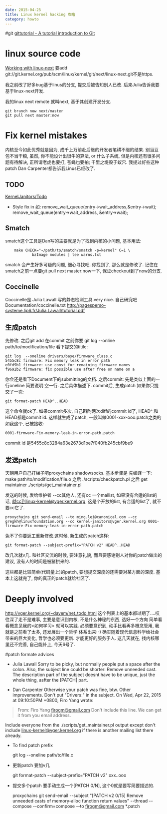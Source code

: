 ```yaml
---
date: 2015-04-25
title: Linux kernel hacking 攻略 
category: howto
---
```


#git
[gittutorial - A tutorial introduction to Git](http://git-scm.com/docs/gittutorial)

# linux source code
[Working with linux-next](https://www.kernel.org/doc/man-pages/linux-next.html)
要add git://git.kernel.org/pub/scm/linux/kernel/git/next/linux-next.git不是https.

我之前改了好多bug基于linus的分支, 提交后被告知别人已改. 后来Julia告诉我要基于linux-next开发.

我的linux next remote 就叫next, 基于其创建开发分支.

	git branch now next/master
	git pull next master:now

# Fix kernel mistakes
内核至今如此优秀就是因为, 成千上万前赴后继的开发者笔耕不缀的结果.
别当豆包不当干粮, 虽然, 你不能设计出很牛的算法, or 什么子系统,
但是内核还有很多问题有待解决, 正所谓老虎也要打, 苍蝇也要拍; 千里之堤毁于蚁穴.
我提过好些这种patch Dan Carpenter都告诉我Linus已经改了.

## TODO
[KernelJanitors/Todo](http://kernelnewbies.org/KernelJanitors/Todo)
* Style fix in
如:
remove_wait_queue(entry->wait_address,&entry->wait);
remove_wait_queue(entry->wait_address, &entry->wait);


## Smatch
smatch这个工具是Dan写的主要就是为了找到内核的小问题, 基本用法:

        make CHECK="~/path/to/smatch/smatch -p=kernel" C=1 \
                bzImage modules | tee warns.txt
smatch 会产生好多可疑的问题, 细心寻找吧.
你找到了, 那么就是修改了.
记住在smatch之前一点要git pull next master:now一下, 保证checkout到了now的分支.
## Coccinelle
Coccinelle是 Julia Lawall 写的静态检测工具.very nice.
自己研究吧
Documentation/coccinelle.txt
http://pagesperso-systeme.lip6.fr/Julia.Lawall/tutorial.pdf
## 生成patch
先修改.
之后git add
在commit 之前你要 git log --online path/to/modification/file
看下提交的titile:

	git log  --oneline drivers/base/firmware_class.c
	5455c8c firmware: Fix memory leak in error path
	e0fd9b1 firmware: use const for remaining firmware names
	f9692b2 firmware: fix possible use after free on name on a
你会还是看下Document下的submitting的文档.
之后commit:
先是类似上面的一行oneline 简要说明
空一行.
之后具体描述下.
commit后, 生成patch
如果你只提交了一次:

	git format-patch HEAD^..HEAD
这个命令就ok了.
如果commit多次, 自己斟酌两次diff的commit id了, HEAD^ 和HEAD都是commit id.
这样就生成了patch, 一般叫做0001-xxx-ooo.patch之类的
如我这个, 已被接收:

	0001-firmware-Fix-memory-leak-in-error-path.patch
commit id 是5455c8c3284a63e2673d1be7f040fb245cbf9be9

## 发送patch
天朝用户自己打梯子吧proxychains shadowsocks.
基本步骤是
先编译一下:
make path/to/modification/file.o
之后
./scripts/checkpatch.pl
之后 get maintainer
./scripts/get_maintainer.pl

发送的时候, 发给维护者 --cc其他人, 还有cc 一个mailist, 如果没有合适的list的话,
就cc到linux-kernel@vger.kernel.org, 这是个开放的list, 有合适的list了, 就不要cc它了.

	proxychains git send-email --to ming.lei@canonical.com --cc gregkh@linuxfoundation.org --cc kernel-janitors@vger.kernel.org 0001-firmware-Fix-memory-leak-in-error-path.patch
免不了你要返工重新修改.这时候, 新生成的patch这样:

	git format-patch --subject-prefix="PATCH v2" HEAD^..HEAD
改几次就v几.
和社区交流的时候, 要注意礼貌, 而且要感谢别人对你的patch做出的建议,
没有人的时间是被猪拱来的.

这些都是比较简单(代码量上)的patch, 要想提交深度的还需要对某方面的深度.
基本上这就完了, 你的真正的patch就给社区了.

# Deeply involved
http://vger.kernel.org/~davem/net_todo.html
这个列表上的基本都过期了....哎
往深了走不是难事, 主要是意识到内核, 不是什么神秘的东西, 选好一个方向
简单看看概念见我的<如何学习> 就可以实践.
必须要意识到, 动手比看再多概念管用, 我就是之前看了太多, 还发展出一个哲学
体系出来:-) 确实随着现代信息科学给社会带来的巨大变化, 哲学也必须要更新.
才能更好的服务于人.
这几天就在, 找内核哪里还不完善, 自己能补上, 今天6号了.


#patch formate advices
* Julia Lawall Sorry to be picky, 
but normally people put a space after the colon.  Also,
the subject line could be shorter: Remove unneeded cast.  
The description part of the subject doesnt have to be unique, 
just the whole thing, asfter the [PATCH] part.

* Dan Carpenter
Otherwise your patch was fine, btw.  Other improvements.
Don't put "Drivers:" in the subject.
On Wed, Apr 22, 2015 at 09:10:50PM +0800, Firo Yang wrote:
> From: Firo Yang <firogm@gmail.com>
Don't include this line.  We can get it from you email address.

Include everyone from the ./scripts/get_maintainer.pl output except
don't include linux-kernel@vger.kernel.org if there is another mailing
list there already.

* To find  patch prefix

	git log --oneline  path/to/file.c
* 更新patch 要加v几

	git format-patch --subject-prefix="PATCH v2" xxx..ooo
* 提交多个patch 要手动生成一个[PATCH 0/N], 这个0就是要写简要描述的.

	proxychains git send-email --subject "[PATCH v2 0/15] Remove unneeded casts of memory-alloc function return values" --thread --compose --confirm=compose --to firogm@gmail.com *.patch
